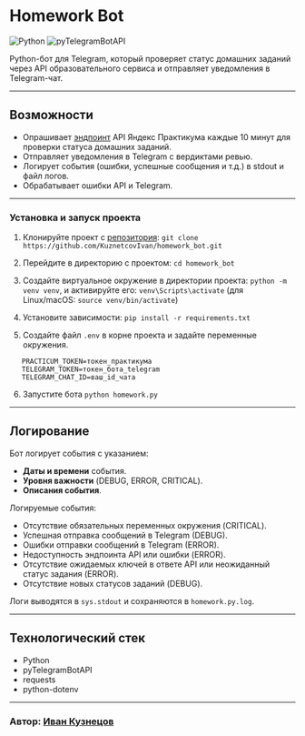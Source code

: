 # Homework Bot
![Python](https://img.shields.io/badge/Python-3.9%2B-blue?logo=python&logoColor=white)
![pyTelegramBotAPI](https://img.shields.io/badge/pyTelegramBotAPI-v4.x-blue?logo=telegram)

Python-бот для Telegram, который проверяет статус домашних заданий через API образовательного сервиса и отправляет уведомления в Telegram-чат.

---

## Возможности
- Опрашивает [эндпоинт](https://practicum.yandex.ru/api/user_api/homework_statuses/) API Яндекс Практикума каждые 10 минут для проверки статуса домашних заданий.
- Отправляет уведомления в Telegram с вердиктами ревью.
- Логирует события (ошибки, успешные сообщения и т.д.) в stdout и файл логов.
- Обрабатывает ошибки API и Telegram.

---

### Установка и запуск проекта

1. Клонируйте проект с [репозитория](https://github.com/KuznetcovIvan/homework_bot):
   `git clone https://github.com/KuznetcovIvan/homework_bot.git`

2. Перейдите в директорию с проектом:
   `cd homework_bot`

3. Создайте виртуальное окружение в директории проекта:
   `python -m venv venv`,
   и активируйте его:
   `venv\Scripts\activate` (для Linux/macOS: `source venv/bin/activate`)

4. Установите зависимости:
   `pip install -r requirements.txt`

5. Создайте файл `.env` в корне проекта и задайте переменные окружения.
   
```
   PRACTICUM_TOKEN=токен_практикума
   TELEGRAM_TOKEN=токен_бота_telegram
   TELEGRAM_CHAT_ID=ваш_id_чата
```
6. Запустите бота `python homework.py`

---

## Логирование
Бот логирует события с указанием:
- **Даты и времени** события.
- **Уровня важности** (DEBUG, ERROR, CRITICAL).
- **Описания события**.

Логируемые события:
- Отсутствие обязательных переменных окружения (CRITICAL).
- Успешная отправка сообщений в Telegram (DEBUG).
- Ошибки отправки сообщений в Telegram (ERROR).
- Недоступность эндпоинта API или ошибки (ERROR).
- Отсутствие ожидаемых ключей в ответе API или неожиданный статус задания (ERROR).
- Отсутствие новых статусов заданий (DEBUG).

Логи выводятся в `sys.stdout` и сохраняются в `homework.py.log`.

---

## Технологический стек
- Python
- pyTelegramBotAPI
- requests
- python-dotenv

---

### Автор: [Иван Кузнецов](https://github.com/KuznetcovIvan)